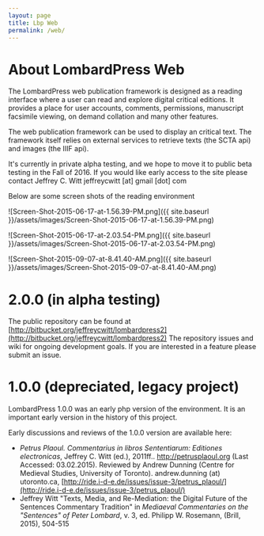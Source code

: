 ```yaml
---
layout: page
title: Lbp Web
permalink: /web/
---
```


# About LombardPress Web

The LombardPress web publication framework is designed as a reading interface where a user can read and explore digital critical editions. It provides a place for user accounts, comments, permissions, manuscript facsimile viewing, on demand collation and many other features. 

The web publication framework can be used to display an critical text. The framework itself relies on external services to retrieve texts (the SCTA api) and images (the IIIF api). 

It's currently in private alpha testing, and we hope to move it to public beta testing in the Fall of 2016. If you would like early access to the site please contact Jeffrey C. Witt jeffreycwitt [at] gmail [dot] com

Below are some screen shots of the reading environment


![Screen-Shot-2015-06-17-at-1.56.39-PM.png]({{ site.baseurl }}/assets/images/Screen-Shot-2015-06-17-at-1.56.39-PM.png)

![Screen-Shot-2015-06-17-at-2.03.54-PM.png]({{ site.baseurl }}/assets/images/Screen-Shot-2015-06-17-at-2.03.54-PM.png)

![Screen-Shot-2015-09-07-at-8.41.40-AM.png]({{ site.baseurl }}/assets/images/Screen-Shot-2015-09-07-at-8.41.40-AM.png)

# 2.0.0 (in alpha testing)

The public repository can be found at [http://bitbucket.org/jeffreycwitt/lombardpress2](http://bitbucket.org/jeffreycwitt/lombardpress2) The repository issues and wiki for ongoing development goals. If you are interested in a feature please submit an issue.

# 1.0.0 (depreciated, legacy project)

LombardPress 1.0.0 was an early php version of the environment. It is an important early version in the history of this project. 

Early discussions and reviews of the 1.0.0 version are available here:

* *Petrus Plaoul. Commentarius in libros Sententiarum: Editiones electronicas*, Jeffrey C. Witt (ed.), 2011ff.. http://petrusplaoul.org (Last Accessed: 03.02.2015). Reviewed by Andrew Dunning (Centre for Medieval Studies, University of Toronto). andrew.dunning (at) utoronto.ca, [http://ride.i-d-e.de/issues/issue-3/petrus_plaoul/](http://ride.i-d-e.de/issues/issue-3/petrus_plaoul/)
* Jeffrey Witt "Texts, Media, and Re-Mediation: the Digital Future of the Sentences Commentary Tradition" in *Mediaeval Commentaries on the "Sentences" of Peter Lombard*, v. 3, ed. Philipp W. Rosemann, (Brill, 2015), 504-515




